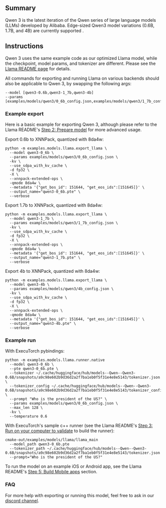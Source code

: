 ## Summary
Qwen 3 is the latest iteration of the Qwen series of large language models (LLMs) developed by Alibaba. Edge-sized Qwen3 model variations (0.6B, 1.7B, and 4B) are currently supported .

## Instructions

Qwen 3 uses the same example code as our optimized Llama model, while the checkpoint, model params, and tokenizer are different. Please see the [Llama README page](../llama/README.md) for details.

All commands for exporting and running Llama on various backends should also be applicable to Qwen 3, by swapping the following args:
```
--model [qwen3-0.6b,qwen3-1_7b,qwen3-4b]
--params [examples/models/qwen3/0_6b_config.json,examples/models/qwen3/1_7b_config.json,examples/models/qwen3/4b_config.json]
```

### Example export
Here is a basic example for exporting Qwen 3, although please refer to the Llama README's [Step 2: Prepare model](../llama/README.md#step-2-prepare-model) for more advanced usage.

Export 0.6b to XNNPack, quantized with 8da4w:
```
python -m examples.models.llama.export_llama \
  --model qwen3-0_6b \
  --params examples/models/qwen3/0_6b_config.json \
  -kv \
  --use_sdpa_with_kv_cache \
  -d fp32 \
  -X \
  --xnnpack-extended-ops \
  -qmode 8da4w \
  --metadata '{"get_bos_id": 151644, "get_eos_ids":[151645]}' \
  --output_name="qwen3-0_6b.pte" \
  --verbose
```

Export 1.7b to XNNPack, quantized with 8da4w:
```
python -m examples.models.llama.export_llama \
  --model qwen3-1_7b \
  --params examples/models/qwen3/1_7b_config.json \
  -kv \
  --use_sdpa_with_kv_cache \
  -d fp32 \
  -X \
  --xnnpack-extended-ops \
  -qmode 8da4w \
  --metadata '{"get_bos_id": 151644, "get_eos_ids":[151645]}' \
  --output_name="qwen3-1_7b.pte" \
  --verbose
```

Export 4b to XNNPack, quantized with 8da4w:
```
python -m examples.models.llama.export_llama \
  --model qwen3-4b \
  --params examples/models/qwen3/4b_config.json \
  -kv \
  --use_sdpa_with_kv_cache \
  -d fp32 \
  -X \
  --xnnpack-extended-ops \
  -qmode 8da4w \
  --metadata '{"get_bos_id": 151644, "get_eos_ids":[151645]}' \
  --output_name="qwen3-4b.pte" \
  --verbose
```

### Example run
With ExecuTorch pybindings:
```
python -m examples.models.llama.runner.native
  --model qwen3-0_6b \
  --pte qwen3-0_6b.pte \
  --tokenizer ~/.cache/huggingface/hub/models--Qwen--Qwen3-0.6B/snapshots/a9c98e602b9d36d2a2f7ba1eb0f5f31e4e8e5143/tokenizer.json \
  --tokenizer_config ~/.cache/huggingface/hub/models--Qwen--Qwen3-0.6B/snapshots/a9c98e602b9d36d2a2f7ba1eb0f5f31e4e8e5143/tokenizer_config.json \
  --prompt "Who is the president of the US?" \
  --params examples/models/qwen3/0_6b_config.json \
  --max_len 128 \
  -kv \
  --temperature 0.6
```

With ExecuTorch's sample c++ runner (see the Llama README's [Step 3: Run on your computer to validate](../llama/README.md#step-3-run-on-your-computer-to-validate) to build the runner):
```
cmake-out/examples/models/llama/llama_main
  --model_path qwen3-0_6b.pte
  --tokenizer_path ~/.cache/huggingface/hub/models--Qwen--Qwen3-0.6B/snapshots/a9c98e602b9d36d2a2f7ba1eb0f5f31e4e8e5143/tokenizer.json
  --prompt="Who is the president of the US?"
```

To run the model on an example iOS or Android app, see the Llama README's [Step 5: Build Mobile apps](../llama/README.md#step-5-build-mobile-apps) section.

### FAQ
For more help with exporting or running this model, feel free to ask in our [discord channel](https://lnkd.in/gWCM4ViK).

